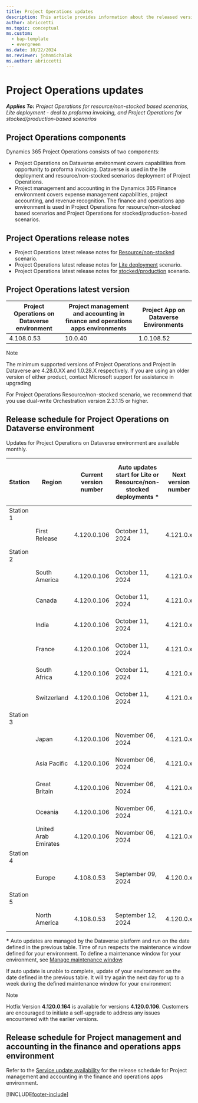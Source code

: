 ```yaml
---
title: Project Operations updates
description: This article provides information about the released versions of Dynamics 365 Project Operations.
author: abriccetti
ms.topic: conceptual
ms.custom: 
  - bap-template
  - evergreen
ms.date: 10/22/2024
ms.reviewer: johnmichalak
ms.author: abriccetti
---
```


# Project Operations updates

_**Applies To:** Project Operations for resource/non-stocked based scenarios, Lite deployment - deal to proforma invoicing, and Project Operations for stocked/production-based scenarios_



## Project Operations components

Dynamics 365 Project Operations consists of two components:

- Project Operations on Dataverse environment covers capabilities from opportunity to proforma invoicing. Dataverse is used in the lite deployment and resource/non-stocked scenarios deployment of Project Operations.
- Project management and accounting in the Dynamics 365 Finance environment covers expense management capabilities, project accounting, and revenue recognition. The finance and operations app environment is used in Project Operations for resource/non-stocked based scenarios and Project Operations for stocked/production-based scenarios.

## Project Operations release notes
- Project Operations latest release notes for [Resource/non-stocked](whats-new-sep-2024-resource-based.md) scenario.
- Project Operations latest release notes for [Lite deployment](../pro/whats-new/whats-new-sep-2024-lite.md) scenario.
- Project Operations latest release notes for [stocked/production](../prod-pma/whats-new/whats-new-Feb-2024-stocked.md) scenario.

## Project Operations latest version

| Project Operations on Dataverse environment | Project management and accounting in finance and operations apps environments | Project App on Dataverse Environments |
| --- | --- | --- |
| 4.108.0.53 | 10.0.40 | 1.0.108.52 |

> [!NOTE]
> The minimum supported versions of Project Operations and Project in Dataverse are 4.28.0.XX and 1.0.28.X respectively. If you are using an older version of either product, contact Microsoft support for assistance in upgrading

For Project Operations Resource/non-stocked scenario, we recommend that you use dual-write Orchestration version 2.3.1.15 or higher.

## Release schedule for Project Operations on Dataverse environment

Updates for Project Operations on Dataverse environment are available monthly. 

| Station | Region | Current version number | Auto updates start for Lite or Resource/non-stocked deployments * | Next version number | Next version number available for self-update | Auto updates start for Next version |
|-----------|-----------------------|-----------------|--------------------|---------------------|---------------------|---------------------|
| Station 1 |   &nbsp;              |    &nbsp;       | &nbsp;             |      &nbsp;         |      &nbsp;         |      &nbsp;         |
|   &nbsp;  | First Release         |  4.120.0.106     | October 11, 2024   | 4.121.0.x    | October 25, 2024          | October 29, 2024   |
| Station 2 |   &nbsp;              |    &nbsp;       | &nbsp;             |      &nbsp;         |      &nbsp;         |      &nbsp;         |
|   &nbsp;  | South America         |  4.120.0.106     | October 11, 2024   | 4.121.0.x   | October 25, 2024          | October 29, 2024   |
|   &nbsp;  | Canada                |  4.120.0.106     | October 11, 2024   | 4.121.0.x    | October 25, 2024          | October 29, 2024   |
|   &nbsp;  | India                 |  4.120.0.106     | October 11, 2024   | 4.121.0.x    | October 25, 2024          | October 29, 2024   |
|   &nbsp;  | France                |  4.120.0.106     | October 11, 2024   | 4.121.0.x    | October 25, 2024         | October 29, 2024   |
|   &nbsp;  | South Africa          |  4.120.0.106     | October 11, 2024   | 4.121.0.x   | October 25, 2024          | October 29, 2024   |
|   &nbsp;  | Switzerland           |  4.120.0.106     | October 11, 2024   | 4.121.0.x    | October 25, 2024          | October 29, 2024   |
| Station 3 |      &nbsp;           |     &nbsp;      |     &nbsp;         |      &nbsp;         |      &nbsp;         |      &nbsp;         |
|   &nbsp;  | Japan                 |  4.120.0.106     | November 06, 2024   | 4.121.0.x    | October 29, 2024          | November 06, 2024   |
|   &nbsp;  | Asia Pacific          |  4.120.0.106     | November 06, 2024   | 4.121.0.x    | October 29, 2024          | November 06, 2024   |
|   &nbsp;  | Great Britain         |  4.120.0.106     | November 06, 2024   | 4.121.0.x    | October 29, 2024          | November 06, 2024   |
|   &nbsp;  | Oceania               |  4.120.0.106     | November 06, 2024   | 4.121.0.x    | October 29, 2024          | November 06, 2024    |
|   &nbsp;  | United Arab Emirates  |  4.120.0.106     | November 06, 2024   | 4.121.0.x    | October 29, 2024          | November 06, 2024   |
| Station 4 |     &nbsp;            |     &nbsp;      |     &nbsp;         |      &nbsp;         |      &nbsp;         |      &nbsp;         |
|   &nbsp;  | Europe                |  4.108.0.53     | September 09, 2024   | 4.120.0.x    | October 04, 2024          | October 29, 2024    |
| Station 5 |     &nbsp;            |     &nbsp;      |     &nbsp;         |      &nbsp;         |      &nbsp;         |      &nbsp;         |
|   &nbsp;  | North America         |  4.108.0.53     | September 12, 2024  | 4.120.0.x   | October 04, 2024          | October 29, 2024    |

__\*__ Auto updates are managed by the Dataverse platform and run on the date defined in the previous table. Time of run respects the maintenance window defined for your environment. To define a maintenance window for your environment, see [Manage maintenance window](/power-platform/admin/manage-maintenance-window).

If auto update is unable to complete, update of your environment on the date defined in the previous table. It will try again the next day for up to a week during the defined maintenance window for your environment

> [!NOTE]
> Hotfix Version **4.120.0.164** is available for versions **4.120.0.106**. Customers are encouraged to initiate a self-upgrade to address any issues encountered with the earlier versions.

## Release schedule for Project management and accounting in the finance and operations apps environment

Refer to the [Service update availability](/dynamics365/fin-ops-core/fin-ops/get-started/public-preview-releases?toc=%2fdynamics365%2ffinance%2ftoc.json) for the release schedule for Project management and accounting in the finance and operations apps environment. 

[!INCLUDE[footer-include](../includes/footer-banner.md)]
